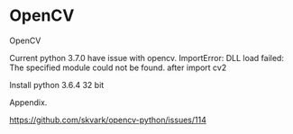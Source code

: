 # OpenCV
OpenCV

Current python 3.7.0 have issue with opencv.
ImportError: DLL load failed: The specified module could not be found. after import cv2


Install python 3.6.4 32 bit

Appendix.

https://github.com/skvark/opencv-python/issues/114


